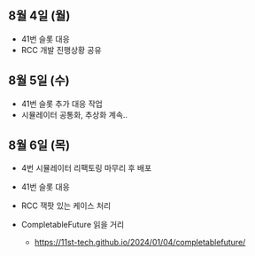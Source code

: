
## 8월 4일 (월)

- 41번 슬롯 대응
- RCC 개발 진행상황 공유


## 8월 5일 (수)

- 41번 슬롯 추가 대응 작업
- 시뮬레이터 공통화, 추상화 계속..


## 8월 6일 (목)

- 4번 시뮬레이터 리팩토링 마무리 후 배포
- 41번 슬롯 대응
- RCC 잭팟 있는 케이스 처리

- CompletableFuture 읽을 거리
	- https://11st-tech.github.io/2024/01/04/completablefuture/